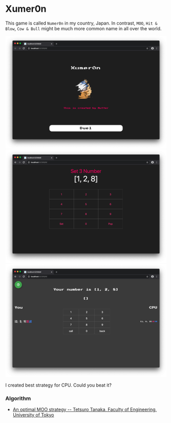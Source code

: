# Xumer0n

This game is called `Numer0n` in my country, Japan.
In contrast, `MOO`, `Hit & Blow`, `Cow & Bull` might be much more common name in all over the world.

![a](./assets/a.png)
![b](./assets/b.png)
![c](./assets/c.png)


I created best strategy for CPU. Could you beat it?


### Algorithm

- [An optimal MOO strategy -- Tetsuro Tanaka, Faculty of Engineering, University of Tokyo](https://www.tanaka.ecc.u-tokyo.ac.jp/ktanaka/papers/gpw96.pdf)